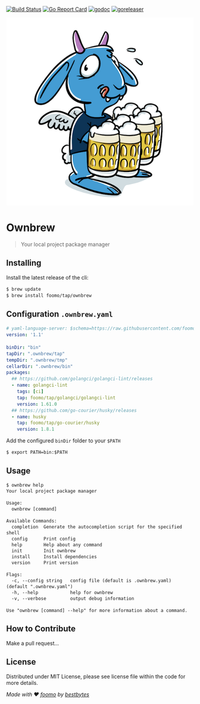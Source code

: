 [![Build Status](https://github.com/foomo/ownbrew/actions/workflows/test.yml/badge.svg?branch=main&event=push)](https://github.com/foomo/ownbrew/actions/workflows/test.yml)
[![Go Report Card](https://goreportcard.com/badge/github.com/foomo/ownbrew)](https://goreportcard.com/report/github.com/foomo/ownbrew)
[![godoc](https://godoc.org/github.com/foomo/ownbrew?status.svg)](https://godoc.org/github.com/foomo/ownbrew)
[![goreleaser](https://github.com/foomo/ownbrew/actions/workflows/release.yml/badge.svg)](https://github.com/foomo/ownbrew/actions)

<p align="center">
  <img alt="ownbrew" src=".github/assets/ownbrew.png"/>
</p>

# Ownbrew

> Your local project package manager

## Installing

Install the latest release of the cli:

````bash
$ brew update
$ brew install foomo/tap/ownbrew
````

## Configuration `.ownbrew.yaml`

```yaml
# yaml-language-server: $schema=https://raw.githubusercontent.com/foomo/ownbrew/v0.2.0/ownbrew.schema.json
version: '1.1'

binDir: "bin"
tapDir: ".ownbrew/tap"
tempDir: ".ownbrew/tmp"
cellarDir: ".ownbrew/bin"
packages:
  ## https://github.com/golangci/golangci-lint/releases
  - name: golangci-lint
    tags: [ci]
    tap: foomo/tap/golangci/golangci-lint
    version: 1.61.0
  ## https://github.com/go-courier/husky/releases
  - name: husky
    tap: foomo/tap/go-courier/husky
    version: 1.8.1
```

Add the configured `binDir` folder to your `$PATH`

```shell
$ export PATH=bin:$PATH
```

## Usage

```shell
$ ownbrew help
Your local project package manager

Usage:
  ownbrew [command]

Available Commands:
  completion  Generate the autocompletion script for the specified shell
  config      Print config
  help        Help about any command
  init        Init ownbrew
  install     Install dependencies
  version     Print version

Flags:
  -c, --config string   config file (default is .ownbrew.yaml) (default ".ownbrew.yaml")
  -h, --help            help for ownbrew
  -v, --verbose         output debug information

Use "ownbrew [command] --help" for more information about a command.
```

## How to Contribute

Make a pull request...

## License

Distributed under MIT License, please see license file within the code for more details.

_Made with ♥ [foomo](https://www.foomo.org) by [bestbytes](https://www.bestbytes.com)_
